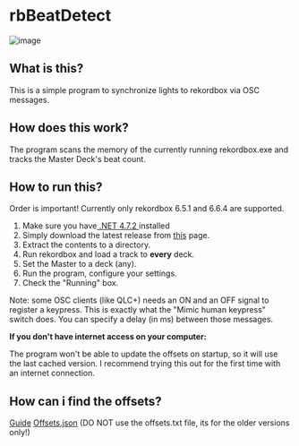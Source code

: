# rbBeatDetect

![image](https://github.com/palmarci/rbBeatDetect/assets/20556689/9a423138-2347-4d83-8c1d-770344c1b812)

## What is this?
This is a simple program to synchronize lights to rekordbox via OSC messages.

## How does this work?
The program scans the memory of the currently running rekordbox.exe and tracks the Master Deck's beat count.

## How to run this?

Order is important! Currently only rekordbox 6.5.1 and 6.6.4 are supported.

1. Make sure you have[ .NET 4.7.2 ](https://dotnet.microsoft.com/en-us/download/dotnet-framework/net472 " .NET 4.7.2 ")installed
2. Simply download the latest release from [this](https://github.com/palmarci/rbBeatDetect/releases "this") page. 
3. Extract the contents to a directory.
4. Run rekordbox and load a track to **every** deck.
5. Set the Master to a deck (any).
6. Run the program, configure your settings.
7. Check the "Running" box.


Note: some OSC clients (like QLC+) needs an ON and an OFF signal to register a keypress. This is exactly what the "Mimic human keypress" switch does. You can specify a delay (in ms) between those messages.


**If you don't have internet access on your computer:** 

The program won't be able to update the offsets on startup, so it will use the last cached version. I recommend trying this out for the first time with an internet connection. 

## How can i find the offsets?
[Guide](https://github.com/palmarci/rbBeatDetect/blob/main/RekordboxMemoryScanning.pdf)
[Offsets.json](https://raw.githubusercontent.com/palmarci/rbBeatDetect/main/offsets.json)
(DO NOT use the offsets.txt file, its for the older versions only!)
